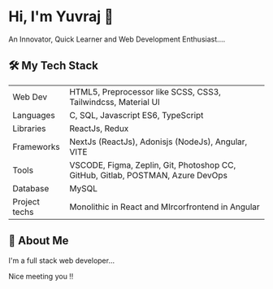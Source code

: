 
# Hi, I'm Yuvraj 👋

An Innovator, Quick Learner and Web Development Enthusiast....
## 🛠 My Tech Stack
 



|              |                                                               |
| ----------------- | ------------------------------------------------------------------ |
| Web Dev | HTML5, Preprocessor like SCSS, CSS3, Tailwindcss, Material UI |
| Languages | C, SQL, Javascript ES6, TypeScript |
| Libraries | ReactJs, Redux |
| Frameworks | NextJs (ReactJs), Adonisjs (NodeJs), Angular, VITE |
| Tools | VSCODE, Figma, Zeplin, Git, Photoshop CC, GitHub, Gitlab, POSTMAN, Azure DevOps |
| Database | MySQL |
|Project techs | Monolithic in React and MIrcorfrontend in Angular |


## 🚀 About Me
I'm a full stack web developer...

Nice meeting you !!

